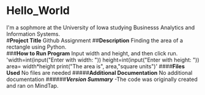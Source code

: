 # Hello_World
I'm a sophmore at the University of Iowa studying Businesss Analytics and Information Systems.  
#**Project Title**
Github Assignment
##**Description**
Finding the area of a rectangle using Python.   
###**How to Run Program**
Input width and height, and then click run. 
'width=int(input("Enter with width: "))
height=int(input("Enter with height: "))
area= width*height
print("The area is", area,"square units")'
####**Files Used**
No files are needed
#####**Additional Documentation**
No additional documentation
######***Version Summary***
-The code was originally created and ran on MindTap. 

